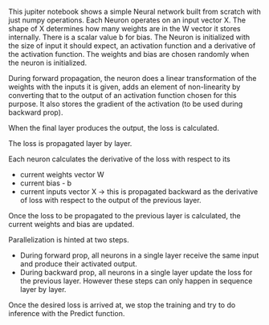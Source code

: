 This jupiter notebook shows a simple Neural network built from scratch with just numpy operations.
Each Neuron operates on an input vector X. The shape of X determines how many weights are in the W vector it stores internally. There is a scalar value b for bias.
The Neuron is initialized with the size of input it should expect, an activation function and a derivative of the activation function.
The weights and bias are chosen randomly when the neuron is initialized.

During forward propagation, the neuron does a linear transformation of the weights with the inputs it is given, adds an element of non-linearity by converting that to the output of an activation function chosen for this purpose.
It also stores the gradient of the activation (to be used during backward prop).

When the final layer produces the output, the loss is calculated.

The loss is propagated layer by layer. 

Each neuron calculates the derivative of the loss with respect to its 
*  current weights vector W
*  current bias - b
*  current inputs vector X -> this is propagated backward as the derivative of loss with respect to the output of the previous layer.

Once the loss to be propagated to the previous layer is calculated,  the current weights and bias are updated.

Parallelization is hinted at two steps. 
* During forward prop, all neurons in a single layer receive the same input and produce their activated output.
* During backward prop, all neurons in a single layer update the loss for the previous layer. 
However these steps can only happen in sequence layer by layer.

Once the desired loss is arrived at, we stop the training and try to do inference with the Predict function.
